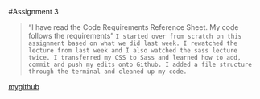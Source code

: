 #Assignment 3
>“I have read the Code Requirements
Reference Sheet. My code follows the requirements”
`I started over from scratch on this assignment based on what we did last week. I rewatched the lecture from last week and I also watched the sass lecture twice. I transferred my CSS to Sass and learned how to add, commit and push my edits onto Github. I added a file structure through the terminal and cleaned up my code.`

[mygithub](https://github.com/amyfangelo/assignmentthree_angelo_amy)

